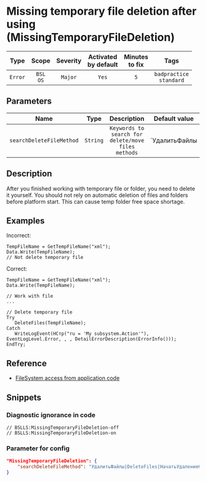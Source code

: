 # Missing temporary file deletion after using (MissingTemporaryFileDeletion)

|  Type   |        Scope        | Severity |    Activated<br>by default    |    Minutes<br>to fix    |               Tags                |
|:-------:|:-------------------:|:--------:|:-----------------------------:|:-----------------------:|:---------------------------------:|
| `Error` |    `BSL`<br>`OS`    | `Major`  |             `Yes`             |           `5`           |    `badpractice`<br>`standard`    |

## Parameters


|           Name           |   Type   |                    Description                     |                                        Default value                                        |
|:------------------------:|:--------:|:--------------------------------------------------:|:-------------------------------------------------------------------------------------------:|
| `searchDeleteFileMethod` | `String` | `Keywords to search for delete/move files methods` | `УдалитьФайлы|DeleteFiles|НачатьУдалениеФайлов|BeginDeletingFiles|ПереместитьФайл|MoveFile` |
<!-- Блоки выше заполняются автоматически, не трогать -->
## Description

After you finished working with temporary file or folder, you need to delete it yourself. You should not rely on automatic deletion of files and folders before platform start. This can cause temp folder free space shortage.

## Examples

Incorrect:

```bsl
TempFileName = GetTempFileName("xml");
Data.Write(TempFileName);
// Not delete temporary file
```

Сorrect:

```bsl
TempFileName = GetTempFileName("xml");
Data.Write(TempFileName);

// Work with file
...

// Delete temporary file
Try
   DeleteFiles(TempFileName);
Catch
   WriteLogEvent(НСтр("ru = 'My subsystem.Action'"), EventLogLevel.Error, , , DetailErrorDescription(ErrorInfo()));
EndTry;
```

## Reference

* [FileSystem access from application code](https://its.1c.ru/db/v8std#content:542:hdoc)

## Snippets

<!-- Блоки ниже заполняются автоматически, не трогать -->
### Diagnostic ignorance in code

```bsl
// BSLLS:MissingTemporaryFileDeletion-off
// BSLLS:MissingTemporaryFileDeletion-on
```

### Parameter for config

```json
"MissingTemporaryFileDeletion": {
    "searchDeleteFileMethod": "УдалитьФайлы|DeleteFiles|НачатьУдалениеФайлов|BeginDeletingFiles|ПереместитьФайл|MoveFile"
}
```
